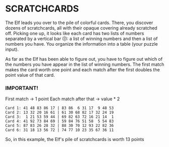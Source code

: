 # SCRATCHCARDS

The Elf leads you over to the pile of colorful cards.
There, you discover dozens of scratchcards, all with their opaque covering already scratched off.
Picking one up, it looks like each card has two lists of numbers separated by a vertical bar (|): a list of winning numbers and then a list of numbers you have.
You organize the information into a table (your puzzle input).

As far as the Elf has been able to figure out, you have to figure out which of the numbers you have appear in the list of winning numbers.
The first match makes the card worth one point and each match after the first doubles the point value of that card.

### IMPORTANT!

First match -> 1 point
Each match after that -> value * 2

```
Card 1: 41 48 83 86 17 | 83 86  6 31 17  9 48 53
Card 2: 13 32 20 16 61 | 61 30 68 82 17 32 24 19
Card 3:  1 21 53 59 44 | 69 82 63 72 16 21 14  1
Card 4: 41 92 73 84 69 | 59 84 76 51 58  5 54 83
Card 5: 87 83 26 28 32 | 88 30 70 12 93 22 82 36
Card 6: 31 18 13 56 72 | 74 77 10 23 35 67 36 11
```

So, in this example, the Elf's pile of scratchcards is worth 13 points

